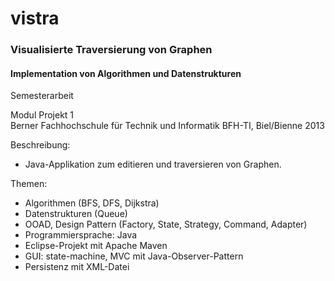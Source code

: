 # vistra
### Visualisierte Traversierung von Graphen

#### Implementation von Algorithmen und Datenstrukturen

Semesterarbeit

Modul Projekt 1<br>
Berner Fachhochschule für Technik und Informatik BFH-TI, Biel/Bienne 2013


Beschreibung:
- Java-Applikation zum editieren und traversieren von Graphen.

Themen:
- Algorithmen (BFS, DFS, Dijkstra)
- Datenstrukturen (Queue)
- OOAD, Design Pattern (Factory, State, Strategy, Command, Adapter)
- Programmiersprache: Java
- Eclipse-Projekt mit Apache Maven
- GUI: state-machine, MVC mit Java-Observer-Pattern
- Persistenz mit XML-Datei
